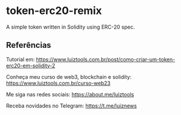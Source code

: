 # token-erc20-remix

A simple token written in Solidity using ERC-20 spec.

## Referências

Tutorial em: https://www.luiztools.com.br/post/como-criar-um-token-erc20-em-solidity-2

Conheça meu curso de web3, blockchain e solidity: https://www.luiztools.com.br/curso-web23

Me siga nas redes sociais: https://about.me/luiztools

Receba novidades no Telegram: https://t.me/luiznews